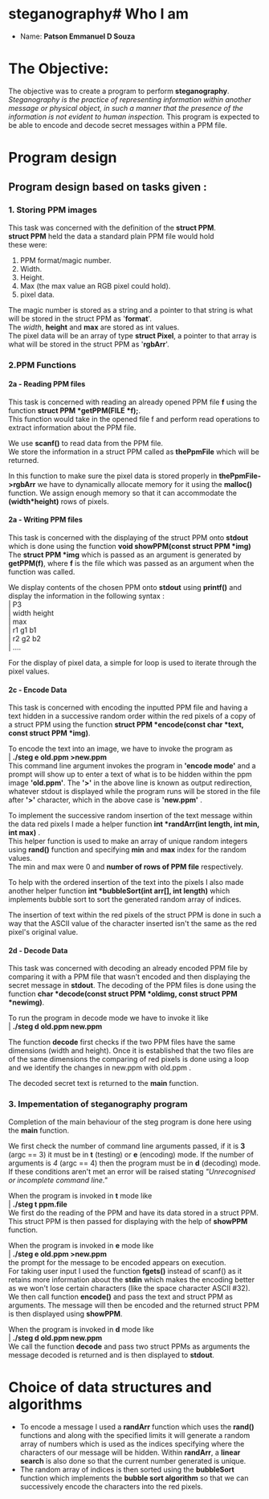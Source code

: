 # steganography# Who I am
<!-- - Student ID: **H00404212** -->
- Name: **Patson Emmanuel D Souza**
# The Objective:
The objective was to create a program to perform __steganography__. _Steganography is the practice of representing information within another message or physical object, in such a manner that the presence of the information is not evident to human inspection._
This program is expected to be able to encode and decode secret messages within a PPM file.
# Program design
## Program design based on tasks given :


### **1. Storing PPM images**
This task was concerned with the definition of the __struct PPM__.  
__struct PPM__ held the data a standard plain PPM file would hold<br>
these were:
1. PPM format/magic number.  
2. Width.  
3. Height.  
4. Max (the max value an RGB pixel could hold).  
5. pixel data. </ol> 
The magic number is stored as a string and a pointer to that string is what will be stored in the struct PPM as '__format__'.  
The _width_, __height__ and __max__ are stored as int values.  
The pixel data will be an array of type __struct Pixel__, a pointer to that array is what will be stored in the struct PPM as '__rgbArr__'.  

### **2.PPM Functions**
#### **2a - Reading PPM files**
This task is concerned with reading an already opened PPM file __f__ using the function __struct PPM *getPPM(FILE *f);__.  
This function would take in the opened file f and perform read operations to extract information about the PPM file. 

We use __scanf()__ to read data from the PPM file.   
We store the information in a struct PPM called as __thePpmFile__ which will be returned.  

In this function to make sure the pixel data is stored properly in __thePpmFile->rgbArr__ we have to dynamically allocate memory for it using the __malloc()__ function. We assign enough memory so that it can accommodate the __(width*height)__ rows of pixels.  
#### **2a - Writing PPM files**
This task is concerned with the displaying of the struct PPM onto __stdout__ which is done using the function __void showPPM(const struct PPM *img)__  
The __struct PPM *img__ which is passed as an argument is generated by __getPPM(f)__, where __f__ is the file which was passed as an argument when the function was called.  

We display contents of the chosen PPM onto __stdout__ using __printf()__ and display the information in the following syntax :   
| P3  
| width height  
| max  
| r1 g1 b1  
| r2 g2 b2  
| ....   

For the display of pixel data, a simple for loop is used to iterate through the pixel values.

#### **2c - Encode Data**
This task is concerned with encoding the inputted PPM file and having a text hidden in a successive random order within the red pixels of a copy of a struct PPM using the function __struct PPM *encode(const char *text, const struct PPM *img)__.  

To encode the text into an image, we have to invoke the program as  
| __./steg e old.ppm >new.ppm__  
This command line argument invokes the program in __'encode mode'__ and a prompt will show up to enter a text of what is to be hidden within the ppm image __'old.ppm'__. The __'>'__ in the above line is known as output redirection, whatever stdout is displayed while the program runs will be stored in the file after __'>'__ character, which in the above case is **'new.ppm'** .   

To implement the successive random insertion of the text message within the data red pixels I made a helper function __int *randArr(int length, int min, int max)__ .  
This helper function is used to make an array of unique random integers using __rand()__ function and specifying __min__ and __max__ index for the random values.  
The min and max were 0 and __number of rows of PPM file__ respectively.  

To help with the ordered insertion of the text into the pixels I also made another helper function __int *bubbleSort(int arr[], int length)__ which implements bubble sort to sort the generated random array of indices.

The insertion of text within the red pixels of the struct PPM is done in such a way that the ASCII value of the character inserted isn't the same as the red pixel's original value.

#### **2d - Decode Data**
This task was concerned with decoding an already encoded PPM file by comparing it with a PPM file that wasn't encoded and then displaying the secret message in __stdout__. The decoding of the PPM files is done using the function __char *decode(const struct PPM *oldimg, const struct PPM *newimg)__. 

To run the program in decode mode we have to invoke it like  
| __./steg d old.ppm new.ppm__ 

The function __decode__ first checks if the two PPM files have the same dimensions (width and height). Once it is established that the two files are of the same dimensions the comparing of red pixels is done using a loop and we identify the changes in new.ppm with old.ppm .  

The decoded secret text is returned to the __main__ function.
### **3. Impementation of steganography program**
Completion of the main behaviour of the steg program is done here using the __main__ function.  

We first check the number of command line arguments passed, if it is __3__ (argc == 3) it must be in __t__ (testing) or __e__ (encoding) mode. If the number of arguments is _4_ (argc == 4) then the program must be in __d__ (decoding) mode.  
If these conditions aren't met an error will be raised stating _"Unrecognised or incomplete command line."_

When the program is invoked in __t__ mode like  
| __./steg t ppm.file__  
We first do the reading of the PPM and have its data stored in a struct PPM. This struct PPM is then passed for displaying with the help of __showPPM__ function.  

When the program is invoked in __e__ mode like  
| __./steg e old.ppm >new.ppm__  
the prompt for the message to be encoded appears on execution.  
For taking user input I used the function __fgets()__ instead of scanf() as it retains more information about the __stdin__ which makes the encoding better as we won't lose certain characters (like the space character ASCII #32).   
We then call function __encode()__ and pass the text and struct PPM as arguments. The message will then be encoded and the returned struct PPM is then displayed using __showPPM__.  

When the program is invoked in __d__ mode like  
| __./steg d old.ppm new.ppm__  
We call the function __decode__ and pass two struct PPMs as arguments the message decoded is returned and is then displayed to __stdout__.

# Choice of data structures and algorithms
- To encode a message I used a __randArr__ function which uses the __rand()__ functions and along with the specified limits it will generate a random array of numbers which is used as the indices specifying where the characters of our message will be hidden. Within __randArr__, a __linear search__ is also done so that the current number generated is unique.
- The random array of indices is then sorted using the __bubbleSort__ function which implements the __bubble sort algorithm__ so that we can successively encode the characters into the red pixels.
